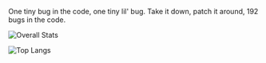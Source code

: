 One tiny bug in the code, one tiny lil' bug. Take it down, patch it around, 192 bugs in the code.

![Overall Stats](https://github-readme-stats.vercel.app/api?username=JebobaTea&show_icons=true&count_private=true)


![Top Langs](https://github-readme-stats.vercel.app/api/top-langs/?username=JebobaTea)
